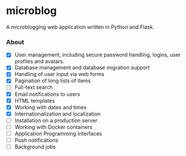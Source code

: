 # microblog
A microblogging web application written in Python and Flask.

### About
- [x] User management, including secure password handling, logins, user profiles and avatars. 
- [x] Database management and database migration support
- [x] Handling of user input via web forms
- [x] Pagination of long lists of items
- [ ] Full-text search
- [x] Email notifications to users
- [x] HTML templates
- [x] Working with dates and times
- [x] Internationalization and localization 
- [ ] Installation on a production server
- [ ] Working with Docker containers
- [ ] Application Programming Interfaces 
- [ ] Push notifications
- [ ] Background jobs
